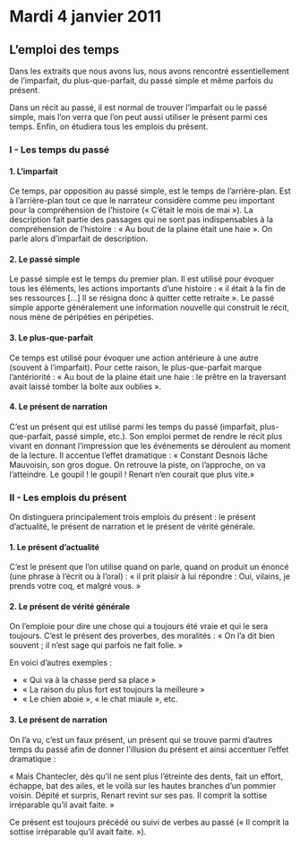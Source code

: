 # Mardi 4 janvier 2011

## L’emploi des temps

Dans les extraits que nous avons lus, nous avons rencontré essentiellement de l’imparfait, du plus-que-parfait, du passé simple et même parfois du présent.

Dans un récit au passé, il est normal de trouver l’imparfait ou le passé simple, mais l’on verra que l’on peut aussi utiliser le présent parmi ces temps. Enfin, on étudiera tous les emplois du présent.

### I - Les temps du passé

#### 1. L’imparfait

Ce temps, par opposition au passé simple, est le temps de l’arrière-plan. Est à l’arrière-plan tout ce que le narrateur considère comme peu important pour la compréhension de l’histoire (« C’était le mois de mai »).
La description fait partie des passages qui ne sont pas indispensables à la compréhension de l’histoire : « Au bout de la plaine était une haie ». On parle alors d’imparfait de description.

#### 2. Le passé simple

Le passé simple est le temps du premier plan. Il est utilisé pour évoquer tous les éléments, les actions importants d’une histoire : « il était à la fin de ses ressources [...] Il se résigna donc à quitter cette retraite ».
Le passé simple apporte généralement une information nouvelle qui construit le récit, nous mène de péripéties en péripéties.

#### 3. Le plus-que-parfait

Ce temps est utilisé pour évoquer une action antérieure à une autre (souvent à l’imparfait). Pour cette raison, le plus-que-parfait marque l’antériorité : « Au bout de la plaine était une haie : le prêtre en la traversant avait laissé tomber la boîte aux oublies ».

#### 4. Le présent de narration

C’est un présent qui est utilisé parmi les temps du passé (imparfait, plus-que-parfait, passé simple, etc.). Son emploi permet de rendre le récit plus vivant en donnant l’impression que les événements se déroulent au moment de la lecture. Il accentue l’effet dramatique : « Constant Desnois lâche Mauvoisin, son gros dogue. On retrouve la piste, on l’approche, on va l’atteindre. Le goupil ! le goupil ! Renart n’en courait que plus vite.»

### II - Les emplois du présent

On distinguera principalement trois emplois du présent : le présent d’actualité, le présent de narration et le présent de vérité générale.

#### 1. Le présent d’actualité

C’est le présent que l’on utilise quand on parle, quand on produit un énoncé (une phrase à l’écrit ou à l’oral) : « il prit plaisir à lui répondre : Oui, vilains, je prends votre coq, et malgré vous. »

#### 2. Le présent de vérité générale

On l’emploie pour dire une chose qui a toujours été vraie et qui le sera toujours. C’est le présent des proverbes, des moralités : « On l’a dit bien souvent ; il n’est sage qui parfois ne fait folie. »

En voici d’autres exemples :

- « Qui va à la chasse perd sa place »
- « La raison du plus fort est toujours la meilleure »
- « Le chien aboie », « le chat miaule », etc.

#### 3. Le présent de narration

On l’a vu, c’est un faux présent, un présent qui se trouve parmi d’autres temps du passé afin de donner l’illusion du présent et ainsi accentuer l’effet dramatique :

« Mais Chantecler, dès qu’il ne sent plus l’étreinte des dents, fait un effort, échappe, bat des ailes, et le voilà sur les hautes branches d’un pommier voisin.
Dépité et surpris, Renart revint sur ses pas. Il comprit la sottise irréparable qu’il avait faite. »

Ce  présent est toujours précédé ou suivi de verbes au passé (« Il comprit la sottise irréparable qu’il avait faite. »).